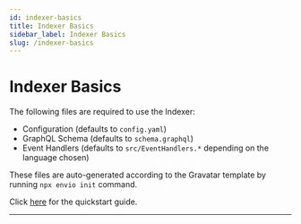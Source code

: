 ```yaml
---
id: indexer-basics
title: Indexer Basics
sidebar_label: Indexer Basics
slug: /indexer-basics
---
```




# Indexer Basics

The following files are required to use the Indexer:

- Configuration (defaults to `config.yaml`)
- GraphQL Schema (defaults to `schema.graphql`)
- Event Handlers (defaults to `src/EventHandlers.*` depending on the language chosen) 

These files are auto-generated according to the Gravatar template by running `npx envio init` command.

Click [<ins>here</ins>](./quickstart.md) for the quickstart guide.

---